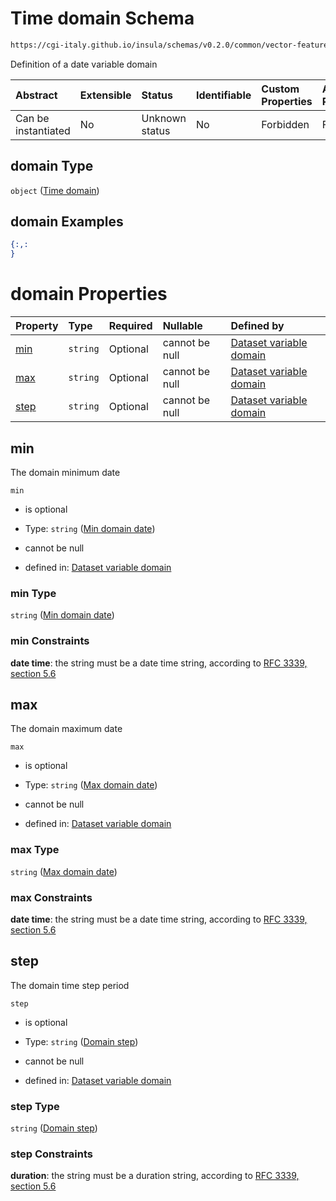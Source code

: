 # Time domain Schema

```txt
https://cgi-italy.github.io/insula/schemas/v0.2.0/common/vector-feature-property.schema.json#/$defs/dateProperty/properties/domain
```

Definition of a date variable domain

| Abstract            | Extensible | Status         | Identifiable | Custom Properties | Additional Properties | Access Restrictions | Defined In                                                                                                         |
| :------------------ | :--------- | :------------- | :----------- | :---------------- | :-------------------- | :------------------ | :----------------------------------------------------------------------------------------------------------------- |
| Can be instantiated | No         | Unknown status | No           | Forbidden         | Forbidden             | none                | [vector-feature-property.schema.json\*](schemas/common/vector-feature-property.schema.json) |

## domain Type

`object` ([Time domain](dataset-variable-domain-defs-time-domain.md))

## domain Examples

```json
{:,:
}
```

# domain Properties

| Property      | Type     | Required | Nullable       | Defined by                                                                                                                                                                                                                        |
| :------------ | :------- | :------- | :------------- | :-------------------------------------------------------------------------------------------------------------------------------------------------------------------------------------------------------------------------------- |
| [min](#min)   | `string` | Optional | cannot be null | [Dataset variable domain](dataset-variable-domain-defs-time-domain-properties-min-domain-date.md) |
| [max](#max)   | `string` | Optional | cannot be null | [Dataset variable domain](dataset-variable-domain-defs-time-domain-properties-max-domain-date.md) |
| [step](#step) | `string` | Optional | cannot be null | [Dataset variable domain](dataset-variable-domain-defs-time-domain-properties-domain-step.md)    |

## min

The domain minimum date

`min`

* is optional

* Type: `string` ([Min domain date](dataset-variable-domain-defs-time-domain-properties-min-domain-date.md))

* cannot be null

* defined in: [Dataset variable domain](dataset-variable-domain-defs-time-domain-properties-min-domain-date.md)

### min Type

`string` ([Min domain date](dataset-variable-domain-defs-time-domain-properties-min-domain-date.md))

### min Constraints

**date time**: the string must be a date time string, according to [RFC 3339, section 5.6](https://tools.ietf.org/html/rfc3339)

## max

The domain maximum date

`max`

* is optional

* Type: `string` ([Max domain date](dataset-variable-domain-defs-time-domain-properties-max-domain-date.md))

* cannot be null

* defined in: [Dataset variable domain](dataset-variable-domain-defs-time-domain-properties-max-domain-date.md)

### max Type

`string` ([Max domain date](dataset-variable-domain-defs-time-domain-properties-max-domain-date.md))

### max Constraints

**date time**: the string must be a date time string, according to [RFC 3339, section 5.6](https://tools.ietf.org/html/rfc3339)

## step

The domain time step period

`step`

* is optional

* Type: `string` ([Domain step](dataset-variable-domain-defs-time-domain-properties-domain-step.md))

* cannot be null

* defined in: [Dataset variable domain](dataset-variable-domain-defs-time-domain-properties-domain-step.md)

### step Type

`string` ([Domain step](dataset-variable-domain-defs-time-domain-properties-domain-step.md))

### step Constraints

**duration**: the string must be a duration string, according to [RFC 3339, section 5.6](https://tools.ietf.org/html/rfc3339)
